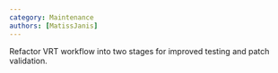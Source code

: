 ```yaml
---
category: Maintenance
authors: [MatissJanis]
---
```


Refactor VRT workflow into two stages for improved testing and patch validation.

